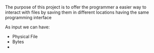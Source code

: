 The purpose of this project is to offer the programmer a easier way to interact with files
by saving them in different locations having the same programming interface

As input we can have:
- Physical File
- Bytes
- 